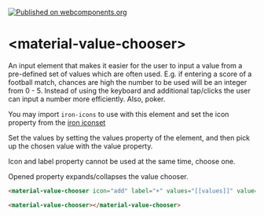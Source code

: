 [![Published on webcomponents.org](https://img.shields.io/badge/webcomponents.org-published-blue.svg)](https://www.webcomponents.org/element/almirbi/material-value-chooser)

# \<material-value-chooser\>

An input element that makes it easier for the user to input a value from a pre-defined set of values which are often used. E.g. if entering a score of a football match, chances are high the number to be used will be an integer from 0 - 5. Instead of using the keyboard and additional tap/clicks the user can input a number more efficiently. Also, poker.

You may import `iron-icons` to use with this element and set the icon property from the [iron iconset](https://www.webcomponents.org/element/PolymerElements/iron-icons)

Set the values by setting the values property of the element, and then pick up the chosen value with the value property.

Icon and label property cannot be used at the same time, choose one.

Opened property expands/collapses the value chooser.

```html
<material-value-chooser icon="add" label="+" values="[[values]]" value="{{value}}" opened="{{opened}}"></material-value-chooser>
```

<!---
```
<custom-element-demo>
  <template>
    <script src="../webcomponentsjs/webcomponents-lite.js"></script>
    <script src="../web-animations-js/web-animations-next-lite.min.js"></script>
    <link rel="import" href="material-value-chooser.html">

    <div class="container">
      <next-code-block></next-code-block>
    </div>
  </template>
</custom-element-demo>
```
-->

```html
<material-value-chooser></material-value-chooser>
```
